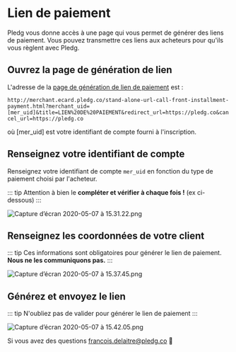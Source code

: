 # Lien de paiement

Pledg vous donne accès à une page qui vous permet de générer des liens de paiement. Vous pouvez transmettre ces liens aux acheteurs pour qu'ils vous règlent avec Pledg.

## Ouvrez la page de génération de lien

L'adresse de la [page de génération de lien de paiement](http://merchant.ecard.pledg.co/stand-alone-url-call-front-installment-payment.html?merchant_uid=mer_35c64fe7-aecc-469b-bbde-05c0d2572931&title=LIEN%20DE%20PAIEMENT&redirect_url=https://pledg.co&cancel_url=https://pledg.co) est :

`http://merchant.ecard.pledg.co/stand-alone-url-call-front-installment-payment.html?merchant_uid=[mer_uid]&title=LIEN%20DE%20PAIEMENT&redirect_url=https://pledg.co&cancel_url=https://pledg.co`

où [mer_uid] est votre identifiant de compte fourni à l'inscription.

## Renseignez votre identifiant de compte

Renseignez votre identifiant de compte `mer_uid` en fonction du type de paiement choisi par l'acheteur.

::: tip Attention à bien le **compléter et vérifier à chaque fois !** (ex ci-dessous) :::

![Capture d’écran 2020-05-07 à 15.31.22.png](https://storage.googleapis.com/slite-api-files-production/files/9f93d846-b5ec-4017-8dee-0e2f3f6dab8f/Capture%2520d%25u2019e%25u0301cran%25202020-05-07%2520a%25u0300%252015.31.22.png)

## Renseignez les coordonnées de votre client

::: tip Ces informations sont obligatoires pour générer le lien de paiement.
**Nous ne les communiquons pas.** :::

![Capture d’écran 2020-05-07 à 15.37.45.png](https://storage.googleapis.com/slite-api-files-production/files/f5530eec-8daf-42c8-859d-a5e183bc8136/Capture%2520d%25u2019e%25u0301cran%25202020-05-07%2520a%25u0300%252015.37.45.png)

## Générez et envoyez le lien

::: tip N'oubliez pas de valider pour générer le lien de paiement :::

![Capture d’écran 2020-05-07 à 15.42.05.png](https://storage.googleapis.com/slite-api-files-production/files/8dc7fab7-fa4f-4bef-afb9-0907473478fb/Capture%2520d%25u2019e%25u0301cran%25202020-05-07%2520a%25u0300%252015.42.05.png)

Si vous avez des questions francois.delaitre@pledg.co 👋
